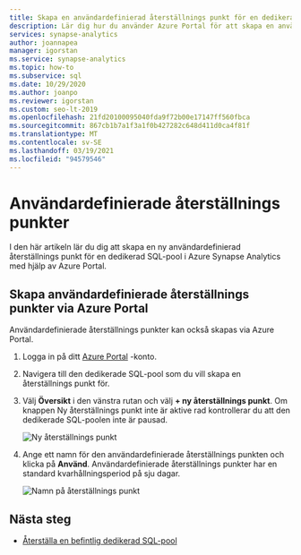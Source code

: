```yaml
---
title: Skapa en användardefinierad återställnings punkt för en dedikerad SQL-pool
description: Lär dig hur du använder Azure Portal för att skapa en användardefinierad återställnings punkt för dedikerad SQL-pool i Azure Synapse Analytics.
services: synapse-analytics
author: joannapea
manager: igorstan
ms.service: synapse-analytics
ms.topic: how-to
ms.subservice: sql
ms.date: 10/29/2020
ms.author: joanpo
ms.reviewer: igorstan
ms.custom: seo-lt-2019
ms.openlocfilehash: 21fd20100095040fda9f72b00e17147ff560fbca
ms.sourcegitcommit: 867cb1b7a1f3a1f0b427282c648d411d0ca4f81f
ms.translationtype: MT
ms.contentlocale: sv-SE
ms.lasthandoff: 03/19/2021
ms.locfileid: "94579546"
---
```

# <a name="user-defined-restore-points"></a>Användardefinierade återställnings punkter

I den här artikeln lär du dig att skapa en ny användardefinierad återställnings punkt för en dedikerad SQL-pool i Azure Synapse Analytics med hjälp av Azure Portal.

## <a name="create-user-defined-restore-points-through-the-azure-portal"></a>Skapa användardefinierade återställnings punkter via Azure Portal

Användardefinierade återställnings punkter kan också skapas via Azure Portal.

1. Logga in på ditt [Azure Portal](https://portal.azure.com/) -konto.

2. Navigera till den dedikerade SQL-pool som du vill skapa en återställnings punkt för.

3. Välj **Översikt** i den vänstra rutan och välj **+ ny återställnings punkt**. Om knappen Ny återställnings punkt inte är aktive rad kontrollerar du att den dedikerade SQL-poolen inte är pausad.

    ![Ny återställnings punkt](../media/sql-pools/create-sqlpool-restore-point-01.png)

4. Ange ett namn för den användardefinierade återställnings punkten och klicka på **Använd**. Användardefinierade återställnings punkter har en standard kvarhållningsperiod på sju dagar.

    ![Namn på återställnings punkt](../media/sql-pools/create-sqlpool-restore-point-02.png)

## <a name="next-steps"></a>Nästa steg

- [Återställa en befintlig dedikerad SQL-pool](restore-sql-pool.md)

